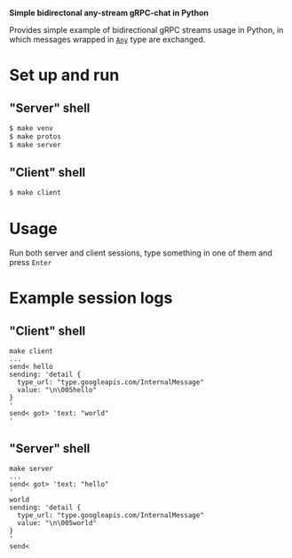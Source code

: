 **Simple bidirectonal any-stream gRPC-chat in Python**


Provides simple example of bidirectional gRPC streams usage in Python,
in which messages wrapped in [`Any`](https://github.com/protocolbuffers/protobuf/blob/master/src/google/protobuf/any.proto)
type are exchanged.

# Set up and run

## "Server" shell

```bash
$ make venv
$ make protos
$ make server
```

## "Client" shell

```bash
$ make client
```

# Usage

Run both server and client sessions, type something in one of them  and press `Enter`

# Example session logs

## "Client" shell

```
make client
...
send< hello
sending: 'detail {
  type_url: "type.googleapis.com/InternalMessage"
  value: "\n\005hello"
}
'
send< got> 'text: "world"
'
```

## "Server" shell

```
make server
...
send< got> 'text: "hello"
'
world
sending: 'detail {
  type_url: "type.googleapis.com/InternalMessage"
  value: "\n\005world"
}
'
send<
```
